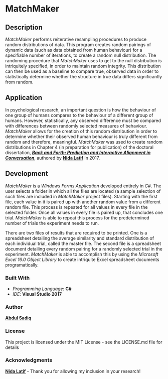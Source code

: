 # MatchMaker

## Description
*MatchMaker* performs reiterative resampling procedures to produce random distributions of data. This program creates random pairings of dynamic data (such as data obtained from human behaviour) for a specifiable number of iterations, to create a random null distribution. The randoming procedure that *MatchMaker* uses to get to the null distribution is intriquitely specified, in order to maintain random integrity. This distribution can then be used as a baseline to compare true, observed data in order to statistically determine whether the structure in true data differs significantly from random.

## Application
In psychological research, an important question is how the behaviour of one group of humans compares to the behaviour of a different group of humans. However, statistically, any observed difference must be compared with differences between randomly selected measures of behaviour. *MatchMaker* allows for the creation of this random distribution in order to determine whether their observed human behaviour is truly different from random and therefore, meaningful. *MatchMaker* was used to create random distributions in Chapter 4 (in preparation for publication) of the doctoral dissertation, [***Back and Forth: Prediction and Interactive Alignment in Conversation***](https://qspace.library.queensu.ca/handle/1974/15375), authored by [**Nida Latif**](https://nlatif.wordpress.com/) in 2017.

## Development
*MatchMaker* is a *Windows Forms Application* developed entirely in *C#*. The user selects a folder in which all the files are located (a sample selection of such files are included in *MatchMaker* project files). Starting with the first file, each value in it is paired up with another random value from a different random file. This process is repeated for all values in every file in the selected folder. Once all values in every file is paired up, that concludes one trial. *MatchMaker* is able to repeat this process for the predetermined number of trials the experiment needs to run.

There are two files of results that are required to be printed. One is a spreadsheet detailing the average similarity and standard distribution of each individual trial, called the master file. The second file is a spreadsheet document detailing every random pairing for a randomly selected trial in the experiment. *MatchMaker* is able to accomplish this by using the *Microsoft Excel 16.0 Object Library* to create intriquite Excel spreadsheet documents programatically.

### Built With
* _Programming Language_: **C#** 
* _IDE_: **Visual Studio 2017**

### Author
[**Abdul Sadiq**](https://github.com/LedMetal)

### License
This project is licensed under the MIT License - see the LICENSE.md file for details

### Acknowledgments
[**Nida Latif**](https://nlatif.wordpress.com/) - Thank you for allowing my inclusion in your research!
